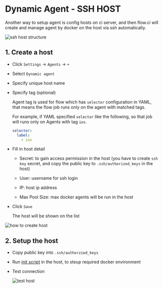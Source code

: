 # Dynamic Agent - SSH HOST

Another way to setup agent is config hosts on ci server, and then flow.ci will create and manage agent by docker on the host via ssh automatically.

![ssh host structure](../../src/agents/ssh_host_structure.png)

## 1. Create a host

* Click `Settings` -> `Agents` -> `+`
* Select `Dynamic agent`
* Specify unique host name
* Specify tag (optional)

    Agent tag is used for flow which has `selector` configuration in YAML, that means the flow job runs only on the agent with matched tags.

    For example, if YAML specified `selector` like the following, so that job will runs only on Agents with tag `ios`.

    ```yaml
    selector:
      label:
        - ios
    ```

* Fill in host detail
  * Secret: to gain access permission in the host (you have to create `ssh key` secret, and copy the public key to `.ssh/authorized_keys` in the host)

  * User: username for ssh login

  * IP: host ip address

  * Max Pool Size: max docker agents will be run in the host

* Click `Save`

    The host will be shown on the list

![how to create host](../../src/agents/create_host.gif)

## 2. Setup the host

* Copy public key into `.ssh/authorzied_keys`

* Run [init script](https://github.com/FlowCI/docker-install/blob/master/host-init.sh) in the host, to steup required docker environment

* Test connection

  ![test host](../../src/agents/test_host.gif)